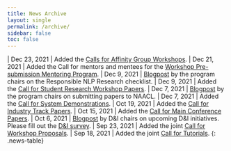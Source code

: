 ```yaml
---
title: News Archive
layout: single
permalink: /archive/
sidebar: false
toc: false
---
```


<style>
.news-table { font-size: .9em; }
.news-table tr td:nth-child(1) { font-weight: bold; }
</style>

| Dec 23, 2021 | Added the [Calls for Affinity Group Workshops](/calls/affinity-workshops/).
| Dec 21, 2021 | Added the Call for mentors and mentees for the [Workshop Pre-submission Mentoring Program](/calls/workshop-mentoring/).
| Dec 9, 2021 | [Blogpost](/blog/responsible-nlp-research-checklist/) by the program chairs on the Responsible NLP Research checklist.
| Dec 9, 2021 | Added the [Call for Student Research Workshop Papers](/calls/srw/).
| Dec 7, 2021 | [Blogpost](/blog/submissions/) by the program chairs on submitting papers to NAACL. 
| Dec 7, 2021 | Added the [Call for System Demonstrations](/calls/demos/).
| Oct 19, 2021 | Added the [Call for Industry Track Papers](/calls/industry/).
| Oct 15, 2021 | Added the [Call for Main Conference Papers](/calls/papers/).
| Oct 6, 2021 | [Blogpost](/blog/diversity-intro/) by D&I chairs on upcoming D&I initiatives. Please fill out the [D&I survey](https://forms.office.com/r/XUxP8XSN5N).
| Sep 23, 2021 | Added the joint [Call for Workshop Proposals](/calls/workshops/).
| Sep 18, 2021 | Added the joint [Call for Tutorials](/calls/tutorials/).
{: .news-table}
